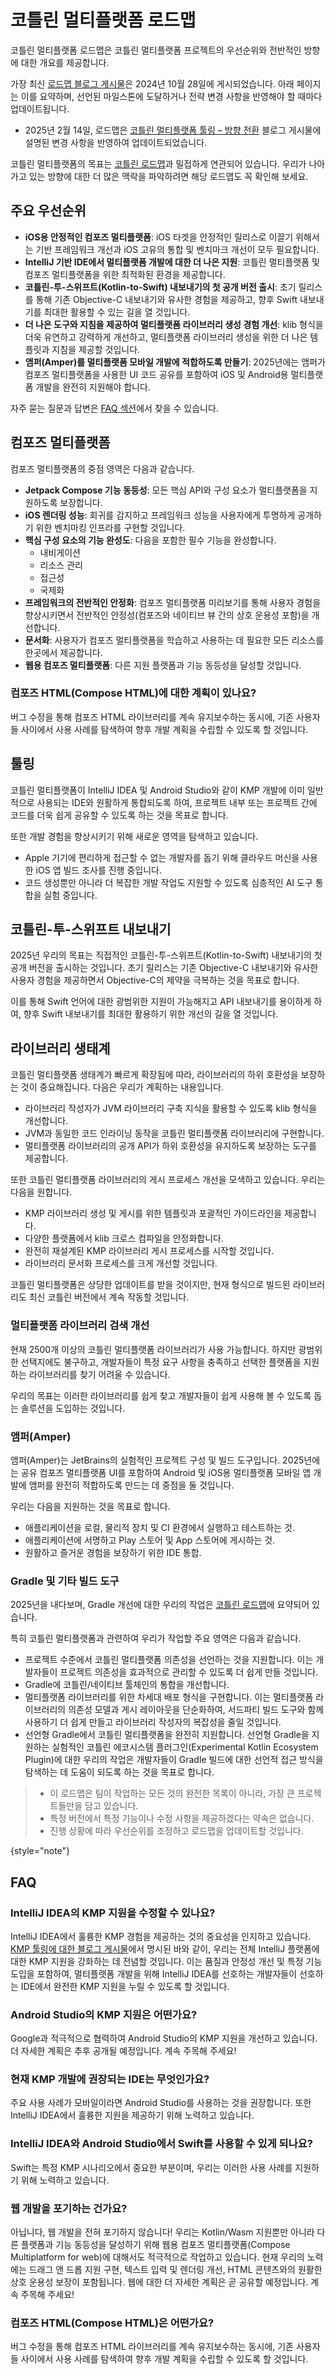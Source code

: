 # 코틀린 멀티플랫폼 로드맵

코틀린 멀티플랫폼 로드맵은 코틀린 멀티플랫폼 프로젝트의 우선순위와 전반적인 방향에 대한 개요를 제공합니다.

가장 최신 [로드맵 블로그 게시물](https://blog.jetbrains.com/kotlin/2024/10/kotlin-multiplatform-development-roadmap-for-2025/)은 2024년 10월 28일에 게시되었습니다.
아래 페이지는 이를 요약하며, 선언된 마일스톤에 도달하거나 전략 변경 사항을 반영해야 할 때마다 업데이트됩니다.

*   2025년 2월 14일, 로드맵은 [코틀린 멀티플랫폼 툴링 – 방향 전환](https://blog.jetbrains.com/kotlin/2025/02/kotlin-multiplatform-tooling-shifting-gears/) 블로그 게시물에 설명된 변경 사항을 반영하여 업데이트되었습니다.

코틀린 멀티플랫폼의 목표는 [코틀린 로드맵](https://kotlinlang.org/docs/roadmap.html)과 밀접하게 연관되어 있습니다.
우리가 나아가고 있는 방향에 대한 더 많은 맥락을 파악하려면 해당 로드맵도 꼭 확인해 보세요.

## 주요 우선순위

*   **iOS용 안정적인 컴포즈 멀티플랫폼**: iOS 타겟을 안정적인 릴리스로 이끌기 위해서는 기반 프레임워크 개선과 iOS 고유의 통합 및 벤치마크 개선이 모두 필요합니다.
*   **IntelliJ 기반 IDE에서 멀티플랫폼 개발에 대한 더 나은 지원**: 코틀린 멀티플랫폼 및 컴포즈 멀티플랫폼을 위한 최적화된 환경을 제공합니다.
*   **코틀린-투-스위프트(Kotlin-to-Swift) 내보내기의 첫 공개 버전 출시**: 초기 릴리스를 통해 기존 Objective-C 내보내기와 유사한 경험을 제공하고, 향후 Swift 내보내기를 최대한 활용할 수 있는 길을 열 것입니다.
*   **더 나은 도구와 지침을 제공하여 멀티플랫폼 라이브러리 생성 경험 개선**: klib 형식을 더욱 유연하고 강력하게 개선하고, 멀티플랫폼 라이브러리 생성을 위한 더 나은 템플릿과 지침을 제공할 것입니다.
*   **앰퍼(Amper)를 멀티플랫폼 모바일 개발에 적합하도록 만들기**: 2025년에는 앰퍼가 컴포즈 멀티플랫폼을 사용한 UI 코드 공유를 포함하여 iOS 및 Android용 멀티플랫폼 개발을 완전히 지원해야 합니다.

자주 묻는 질문과 답변은 [FAQ 섹션](#faq)에서 찾을 수 있습니다.

## 컴포즈 멀티플랫폼

컴포즈 멀티플랫폼의 중점 영역은 다음과 같습니다.

*   **Jetpack Compose 기능 동등성**: 모든 핵심 API와 구성 요소가 멀티플랫폼을 지원하도록 보장합니다.
*   **iOS 렌더링 성능**: 회귀를 감지하고 프레임워크 성능을 사용자에게 투명하게 공개하기 위한 벤치마킹 인프라를 구현할 것입니다.
*   **핵심 구성 요소의 기능 완성도**: 다음을 포함한 필수 기능을 완성합니다.
    *   내비게이션
    *   리소스 관리
    *   접근성
    *   국제화
*   **프레임워크의 전반적인 안정화**: 컴포즈 멀티플랫폼 미리보기를 통해 사용자 경험을 향상시키면서 전반적인 안정성(컴포즈와 네이티브 뷰 간의 상호 운용성 포함)을 개선합니다.
*   **문서화**: 사용자가 컴포즈 멀티플랫폼을 학습하고 사용하는 데 필요한 모든 리소스를 한곳에서 제공합니다.
*   **웹용 컴포즈 멀티플랫폼**: 다른 지원 플랫폼과 기능 동등성을 달성할 것입니다.

### 컴포즈 HTML(Compose HTML)에 대한 계획이 있나요?

버그 수정을 통해 컴포즈 HTML 라이브러리를 계속 유지보수하는 동시에, 기존 사용자들 사이에서 사용 사례를 탐색하여 향후 개발 계획을 수립할 수 있도록 할 것입니다.

## 툴링

코틀린 멀티플랫폼이 IntelliJ IDEA 및 Android Studio와 같이 KMP 개발에 이미 일반적으로 사용되는 IDE와 원활하게 통합되도록 하여, 프로젝트 내부 또는 프로젝트 간에 코드를 더욱 쉽게 공유할 수 있도록 하는 것을 목표로 합니다.

또한 개발 경험을 향상시키기 위해 새로운 영역을 탐색하고 있습니다.

*   Apple 기기에 편리하게 접근할 수 없는 개발자를 돕기 위해 클라우드 머신을 사용한 iOS 앱 빌드 조사를 진행 중입니다.
*   코드 생성뿐만 아니라 더 복잡한 개발 작업도 지원할 수 있도록 심층적인 AI 도구 통합을 실험 중입니다.

## 코틀린-투-스위프트 내보내기

2025년 우리의 목표는 직접적인 코틀린-투-스위프트(Kotlin-to-Swift) 내보내기의 첫 공개 버전을 출시하는 것입니다.
초기 릴리스는 기존 Objective-C 내보내기와 유사한 사용자 경험을 제공하면서 Objective-C의 제약을 극복하는 것을 목표로 합니다.

이를 통해 Swift 언어에 대한 광범위한 지원이 가능해지고 API 내보내기를 용이하게 하여, 향후 Swift 내보내기를 최대한 활용하기 위한 개선의 길을 열 것입니다.

## 라이브러리 생태계

코틀린 멀티플랫폼 생태계가 빠르게 확장됨에 따라, 라이브러리의 하위 호환성을 보장하는 것이 중요해집니다.
다음은 우리가 계획하는 내용입니다.

*   라이브러리 작성자가 JVM 라이브러리 구축 지식을 활용할 수 있도록 klib 형식을 개선합니다.
*   JVM과 동일한 코드 인라이닝 동작을 코틀린 멀티플랫폼 라이브러리에 구현합니다.
*   멀티플랫폼 라이브러리의 공개 API가 하위 호환성을 유지하도록 보장하는 도구를 제공합니다.

또한 코틀린 멀티플랫폼 라이브러리의 게시 프로세스 개선을 모색하고 있습니다. 우리는 다음을 원합니다.

*   KMP 라이브러리 생성 및 게시를 위한 템플릿과 포괄적인 가이드라인을 제공합니다.
*   다양한 플랫폼에서 klib 크로스 컴파일을 안정화합니다.
*   완전히 재설계된 KMP 라이브러리 게시 프로세스를 시작할 것입니다.
*   라이브러리 문서화 프로세스를 크게 개선할 것입니다.

코틀린 멀티플랫폼은 상당한 업데이트를 받을 것이지만, 현재 형식으로 빌드된 라이브러리도 최신 코틀린 버전에서 계속 작동할 것입니다.

### 멀티플랫폼 라이브러리 검색 개선

현재 2500개 이상의 코틀린 멀티플랫폼 라이브러리가 사용 가능합니다.
하지만 광범위한 선택지에도 불구하고, 개발자들이 특정 요구 사항을 충족하고 선택한 플랫폼을 지원하는 라이브러리를 찾기 어려울 수 있습니다.

우리의 목표는 이러한 라이브러리를 쉽게 찾고 개발자들이 쉽게 사용해 볼 수 있도록 돕는 솔루션을 도입하는 것입니다.

### 앰퍼(Amper)

앰퍼(Amper)는 JetBrains의 실험적인 프로젝트 구성 및 빌드 도구입니다. 2025년에는 공유 컴포즈 멀티플랫폼 UI를 포함하여 Android 및 iOS용 멀티플랫폼 모바일 앱 개발에 앰퍼를 완전히 적합하도록 만드는 데 중점을 둘 것입니다.

우리는 다음을 지원하는 것을 목표로 합니다.

*   애플리케이션을 로컬, 물리적 장치 및 CI 환경에서 실행하고 테스트하는 것.
*   애플리케이션에 서명하고 Play 스토어 및 App 스토어에 게시하는 것.
*   원활하고 즐거운 경험을 보장하기 위한 IDE 통합.

### Gradle 및 기타 빌드 도구

2025년을 내다보며, Gradle 개선에 대한 우리의 작업은 [코틀린 로드맵](https://kotlinlang.org/docs/roadmap.html#tooling)에 요약되어 있습니다.

특히 코틀린 멀티플랫폼과 관련하여 우리가 작업할 주요 영역은 다음과 같습니다.

*   프로젝트 수준에서 코틀린 멀티플랫폼 의존성을 선언하는 것을 지원합니다. 이는 개발자들이 프로젝트 의존성을 효과적으로 관리할 수 있도록 더 쉽게 만들 것입니다.
*   Gradle에 코틀린/네이티브 툴체인의 통합을 개선합니다.
*   멀티플랫폼 라이브러리를 위한 차세대 배포 형식을 구현합니다. 이는 멀티플랫폼 라이브러리의 의존성 모델과 게시 레이아웃을 단순화하여, 서드파티 빌드 도구와 함께 사용하기 더 쉽게 만들고 라이브러리 작성자의 복잡성을 줄일 것입니다.
*   선언형 Gradle에서 코틀린 멀티플랫폼을 완전히 지원합니다. 선언형 Gradle을 지원하는 실험적인 코틀린 에코시스템 플러그인(Experimental Kotlin Ecosystem Plugin)에 대한 우리의 작업은 개발자들이 Gradle 빌드에 대한 선언적 접근 방식을 탐색하는 데 도움이 되도록 하는 것을 목표로 합니다.

> *   이 로드맵은 팀이 작업하는 모든 것의 완전한 목록이 아니라, 가장 큰 프로젝트들만을 담고 있습니다.
> *   특정 버전에서 특정 기능이나 수정 사항을 제공하겠다는 약속은 없습니다.
> *   진행 상황에 따라 우선순위를 조정하고 로드맵을 업데이트할 것입니다.
>
{style="note"}

## FAQ

### IntelliJ IDEA의 KMP 지원을 수정할 수 있나요?

IntelliJ IDEA에서 훌륭한 KMP 경험을 제공하는 것의 중요성을 인지하고 있습니다.
[KMP 툴링에 대한 블로그 게시물](https://blog.jetbrains.com/kotlin/2025/02/kotlin-multiplatform-tooling-shifting-gears/)에서 명시된 바와 같이, 우리는 전체 IntelliJ 플랫폼에 대한 KMP 지원을 강화하는 데 전념할 것입니다.
이는 품질과 안정성 개선 및 특정 기능 도입을 포함하여, 멀티플랫폼 개발을 위해 IntelliJ IDEA를 선호하는 개발자들이 선호하는 IDE에서 완전한 KMP 지원을 누릴 수 있도록 할 것입니다.

### Android Studio의 KMP 지원은 어떤가요?

Google과 적극적으로 협력하여 Android Studio의 KMP 지원을 개선하고 있습니다.
더 자세한 계획은 추후 공개될 예정입니다. 계속 주목해 주세요!

### 현재 KMP 개발에 권장되는 IDE는 무엇인가요?

주요 사용 사례가 모바일이라면 Android Studio를 사용하는 것을 권장합니다.
또한 IntelliJ IDEA에서 훌륭한 지원을 제공하기 위해 노력하고 있습니다.

### IntelliJ IDEA와 Android Studio에서 Swift를 사용할 수 있게 되나요?

Swift는 특정 KMP 시나리오에서 중요한 부분이며, 우리는 이러한 사용 사례를 지원하기 위해 노력하고 있습니다.

### 웹 개발을 포기하는 건가요?

아닙니다, 웹 개발을 전혀 포기하지 않습니다!
우리는 Kotlin/Wasm 지원뿐만 아니라 다른 플랫폼과 기능 동등성을 달성하기 위해 웹용 컴포즈 멀티플랫폼(Compose Multiplatform for web)에 대해서도 적극적으로 작업하고 있습니다.
현재 우리의 노력에는 드래그 앤 드롭 지원 구현, 텍스트 입력 및 렌더링 개선, HTML 콘텐츠와의 원활한 상호 운용성 보장이 포함됩니다.
웹에 대한 더 자세한 계획은 곧 공유할 예정입니다. 계속 주목해 주세요!

### 컴포즈 HTML(Compose HTML)은 어떤가요?

버그 수정을 통해 컴포즈 HTML 라이브러리를 계속 유지보수하는 동시에, 기존 사용자들 사이에서 사용 사례를 탐색하여 향후 개발 계획을 수립할 수 있도록 할 것입니다.